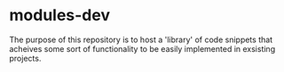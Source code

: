 # modules-dev
The purpose of this repository is to host a 'library' of code snippets that acheives some sort of functionality to be easily implemented in exsisting projects.
